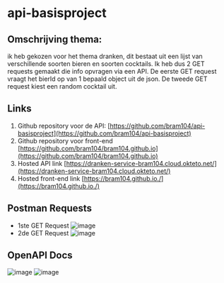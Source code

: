 # api-basisproject
## Omschrijving thema:
ik heb gekozen voor het thema dranken,
dit bestaat uit een lijst van verschillende soorten bieren en soorten cocktails.
Ik heb dus 2 GET requests gemaakt die info opvragen via een API.
De eerste GET request vraagt het bierId op van 1 bepaald object uit de json.
De tweede GET request kiest een random cocktail uit.
## Links
1. Github repository voor de API: [https://github.com/bram104/api-basisproject](https://github.com/bram104/api-basisproject)
2. Github repository voor front-end [https://github.com/bram104/bram104.github.io](https://github.com/bram104/bram104.github.io)
3. Hosted API link [https://dranken-service-bram104.cloud.okteto.net/](https://dranken-service-bram104.cloud.okteto.net/)
4. Hosted front-end link [https://bram104.github.io./](https://bram104.github.io./)
## Postman Requests
- 1ste GET Request
![image](https://user-images.githubusercontent.com/79090832/202926995-82edb5fe-4f1f-43f3-9209-99131d07a4bb.png)
- 2de GET Request
![image](https://user-images.githubusercontent.com/79090832/202927037-6a76ed2d-f6d9-4e7b-a730-005f507adadf.png)
## OpenAPI Docs
![image](https://user-images.githubusercontent.com/79090832/202927122-fe0f2d2b-e8c4-427a-b2ed-9165cd46f27d.png)
![image](https://user-images.githubusercontent.com/79090832/202927134-d025197b-5fdb-4a8a-a5d1-50945f890116.png)

